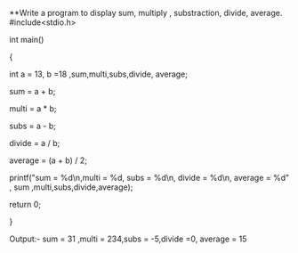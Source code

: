 **Write a program to display sum, multiply , substraction, divide, average.
 #include<stdio.h>

int main()

{

int a = 13, b =18 ,sum,multi,subs,divide, average;

sum = a + b;

multi = a * b;

subs = a - b;

divide = a / b;

average = (a + b) / 2;

printf("sum = %d\n,multi = %d, subs = %d\n, divide = %d\n, average = %d" , sum ,multi,subs,divide,average);
 
return 0;

}
 
Output:- sum = 31 ,multi = 234,subs = -5,divide =0, average =  15
